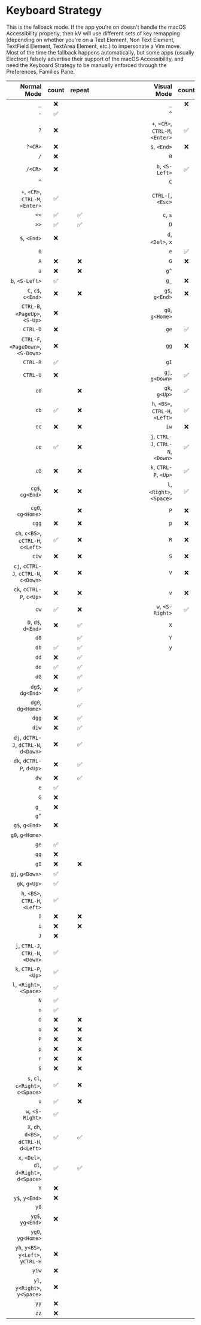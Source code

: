 # Keyboard Strategy

This is the fallback mode.
If the app you're on doesn't handle the macOS Accessibility properly, then kV will use different sets of key remapping (depending on whether you're on a Text Element, Non Text Element, TextField Element, TextArea Element, etc.) to impersonate a Vim move.
Most of the time the fallback happens automatically, but some apps (usually Electron) falsely advertise their support of the macOS Accessibility, and need the Keyboard Strategy to be manually enforced through the Preferences, Families Pane.

| Normal Mode                                 | count | repeat | &emsp;&emsp;&emsp;&emsp;&emsp;&emsp;&emsp;&emsp; | Visual Mode                                | count | repeat | 
| ---:                                        | :---: | :---:  | :---:                                            | ---:                                       | :---: | :---:
| `_`                                         | ❌️    |        |                                                  | `_`                                        | ❌️    |          
| `-`                                         | ✅️️    |        |                                                  | `^`                                        |       |          
| `?`                                         | ❌️    |        |                                                  | `+`, `<CR>`, `CTRL-M`, `<Enter>`           | ✅️    |          
| `?<CR>`                                     | ❌️    |        |                                                  | `$`, `<End>`                               | ❌️    |          
| `/`                                         | ❌️    |        |                                                  | `0`                                        |       |          
| `/<CR>`                                     | ❌️    |        |                                                  | `b`, `<S-Left>`                            | ✅️️    |          
| `^`                                         |       |        |                                                  | `C`                                        |       |  ❌️
| `+`, `<CR>`, `CTRL-M`, `<Enter>`            | ✅️️    |        |                                                  | `CTRL-[`, `<Esc>`                          |       |
| `<<`                                        | ✅️️    | ✅     |                                                  | `c`, `s`                                   |       |  ❌️      
| `>>`                                        | ✅️️    | ✅     |                                                  | `D`                                        |       |  ❌️      
| `$`, `<End>`                                | ❌️    |        |                                                  | `d`, `<Del>`, `x`                          |       |  ❌️      
| `0`                                         |       |        |                                                  | `e`                                        | ✅️️    |          
| `A`                                         | ❌️    | ❌️     |                                                  | `G`                                        | ❌️    |         
| `a`                                         | ❌️    | ❌️     |                                                  | `g^`                                       |       |         
| `b`, `<S-Left>`                             | ✅️️    |        |                                                  | `g_`                                       | ❌️    |
| `C`, `c$`, `c<End>`                         | ❌️    | ❌️     |                                                  | `g$`, `g<End>`                             | ❌️    |         
| `CTRL-B`, `<PageUp>`, `<S-Up>`              | ❌️    |        |                                                  | `g0`, `g<Home>`                            |       |         
| `CTRL-D`                                    | ❌️    |        |                                                  | `ge`                                       | ✅️️    |         
| `CTRL-F`, `<PageDown>`, `<S-Down>`          | ❌️    |        |                                                  | `gg`                                       | ❌️    |         
| `CTRL-R`                                    | ✅️️    |        |                                                  | `gI`                                       |       | ️
| `CTRL-U`                                    | ❌️    |        |                                                  | `gj`, `g<Down>`                            | ✅️    |         
| `c0`                                        |       | ❌️     |                                                  | `gk`, `g<Up>`                              | ✅️    |         
| `cb`                                        | ✅️️    | ❌️     |                                                  | `h`, `<BS>`, `CTRL-H`, `<Left>`            | ✅️    |
| `cc`                                        | ❌️    | ❌️     |                                                  | `iw`                                       | ❌️    |         
| `ce`                                        | ✅️️    | ❌️     |                                                  | `j`, `CTRL-J`, `CTRL-N`, `<Down>`          | ✅️    |         
| `cG`                                        | ❌️    | ❌️     |                                                  | `k`, `CTRL-P`, `<Up>`                      | ✅️    |         
| `cg$`, `cg<End>`                            | ❌️    | ❌️     |                                                  | `l`, `<Right>`, `<Space>`                  | ✅️    |         
| `cg0`, `cg<Home>`                           |       | ❌️     |                                                  | `P`                                        | ❌️    |         
| `cgg`                                       | ❌️    | ❌️     |                                                  | `p`                                        | ❌️    |         
| `ch`, `c<BS>`, `cCTRL-H`, `c<Left>`         | ✅️️    | ❌️     |                                                  | `R`                                        | ❌️    | ❌️        
| `ciw`                                       | ❌️    | ❌️     |                                                  | `S`                                        | ❌️    | ❌️       
| `cj`, `cCTRL-J`, `cCTRL-N`, `c<Down>`       | ❌️    | ❌️     |                                                  | `V`                                        | ❌️    |         
| `ck`, `cCTRL-P`, `c<Up>`                    | ❌️    | ❌️     |                                                  | `v`                                        | ❌️    |         
| `cw`                                        | ✅️️    | ❌️     |                                                  | `w`, `<S-Right>`                           | ✅️️    |         
| `D`, `d$`, `d<End>`                         | ❌️    | ✅     |                                                  | `X`                                        |       | ❌️      
| `d0`                                        |       | ✅     |                                                  | `Y`                                        |       |                                
| `db`                                        | ✅️️    | ✅     |                                                  | `y`                                        |       |          
| `dd`                                        | ❌️    | ✅     |                                                  
| `de`                                        | ✅️️    | ✅     |                                      
| `dG`                                        | ❌️    | ✅     |                                      
| `dg$`, `dg<End>`                            | ❌️    | ✅     |
| `dg0`, `dg<Home>`                           |       | ✅     |
| `dgg`                                       | ❌️    | ✅     |                                      
| `diw`                                       | ❌️    | ✅     |                                      
| `dj`, `dCTRL-J`, `dCTRL-N`, `d<Down>`       | ❌️    | ✅     |                                      
| `dk`, `dCTRL-P`, `d<Up>`                    | ❌️    | ✅     |                                      
| `dw`                                        | ❌️    | ✅     |                                     
| `e`                                         | ✅️️    |        |                                      
| `G`                                         | ❌️    |        |                                      
| `g_`                                        | ❌️    |        |                                        
| `g^`                                        |       |        |                                      
| `g$`, `g<End>`                              | ❌️    |        |                                      
| `g0`, `g<Home>`                             |       |        |                                      
| `ge`                                        | ✅️️    |        |
| `gg`                                        | ❌️    |        |
| `gI`                                        | ❌️    | ❌️     |
| `gj`, `g<Down>`                             | ✅️    |        |
| `gk`, `g<Up>`                               | ✅️    |        |
| `h`, `<BS>`, `CTRL-H`, `<Left>`             | ✅️    |        |
| `I`                                         | ❌️    | ❌️     |    
| `i`                                         | ❌️    | ❌️     |
| `J`                                         | ❌️    |        |
| `j`, `CTRL-J`, `CTRL-N`, `<Down>`           | ✅    |        |
| `k`, `CTRL-P`, `<Up>`                       | ✅    |        |
| `l`, `<Right>`, `<Space>`                   | ✅    |        |
| `N`                                         | ✅️    |        |
| `n`                                         | ✅️    |        |
| `O`                                         | ❌️    | ❌️     |
| `o`                                         | ❌️    | ❌️     |
| `P`                                         | ❌️    | ❌️     |
| `p`                                         | ❌️    | ❌️     |
| `r`                                         | ❌️    | ❌️     |
| `S`                                         | ❌️    | ❌️     | ️
| `s`, `cl`, `c<Right>`, `c<Space>`           | ✅️️    | ❌️     |
| `u`                                         | ✅️️    | ❌️     |
| `w`, `<S-Right>`                            | ✅️️    |        |
| `X`, `dh`, `d<BS>`, `dCTRL-H`, `d<Left>`    | ✅️️    | ✅     |
| `x`, `<Del>`, `dl`, `d<Right>`, `d<Space>`  | ✅️️    | ✅     |
| `Y`                                         | ❌️    |        |
| `y$`, `y<End>`                              | ❌️    |        |
| `y0`                                        |       |        |
| `yg$`, `yg<End>`                            | ❌️    |        |
| `yg0`, `yg<Home>`                           |   ️    |        |
| `yh`, `y<BS>`, `y<Left>`, `yCTRL-H`         | ❌️    |        |
| `yiw`                                       | ❌️    |        |
| `yl`, `y<Right>`, `y<Space>`                | ❌️    |        |
| `yy`                                        | ❌️    |        |
| `zz`                                        | ❌️    |        |
